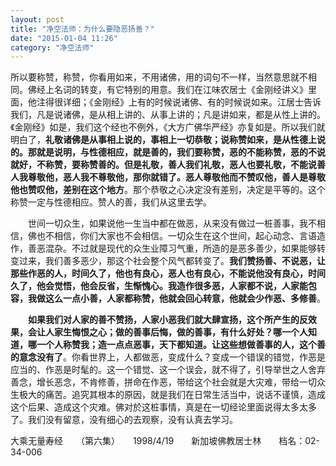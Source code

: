 ```yaml
---
layout: post
title: "净空法师：为什么要隐恶扬善？"
date: "2015-01-04 11:26"
category: "净空法师"
--- 
```


所以要称赞，称赞，你看用如来，不用诸佛，用的词句不一样，当然意思就不相同。佛经上名词的转变，有它特别的用意。我们在江味农居士《金刚经讲义》里面，他注得很详细；《金刚经》上有的时候说诸佛、有的时候说如来。江居士告诉我们，凡是说诸佛，是从相上讲的、从事上讲的；凡是讲如来，都是从性上讲的。《金刚经》如是，我们这个经也不例外，《大方广佛华严经》亦复如是。所以我们就明白了，**礼敬诸佛是从事相上说的，事相上一切恭敬；说称赞如来，是从性德上说的。那就是说明，与性德相应，就是善的，我们要称赞，恶的不能称赞，恶的不说就好，不称赞，要称赞善的。但是礼敬，善人我们礼敬，恶人也要礼敬，不能说善人我尊敬他，恶人我不尊敬他，那你就错了。恶人尊敬他而不赞叹他，善人是尊敬他也赞叹他，差别在这个地方**。那个恭敬之心决定没有差别，决定是平等的。这个称赞一定与性德相应。赞人的善，我们从这里去学。

　　世间一切众生，如果说他一生当中都在做恶，从来没有做过一桩善事，我不相信，佛也不相信，你们大家也不会相信。一切众生在这个世间，起心动念、言语造作，善恶混杂。不过就是现代的众生业障习气重，所造的是恶多善少，如果能够转变过来，我们善多恶少，那这个社会整个风气都转变了。**我们赞扬善、不说恶，让那些作恶的人，时间久了，他也有良心，恶人也有良心，不能说他没有良心，时间久了，他会觉悟，他会反省，生惭愧心。我造作很多恶，人家都不说，人家能包容，我做这么一点小善，人家都称赞，他就会回心转意，他就会少作恶、多修善**。

　　**如果我们对人家的善不赞扬，人家小恶我们就大肆宣扬，这个所产生的反效果，会让人家生悔恨之心；做的善事后悔，做的善事，有什么好处？哪一个人知道，哪一个人称赞我；造一点点恶事，天下都知道。让这些想做善事的人，这个善的意念没有了**。你看世界上，人都做恶，变成什么？变成一个错误的错觉，作恶是应当的、作恶是时髦的。这一个错觉、这一个误会，就不得了，引导举世之人舍弃善念，增长恶念，不肯修善，拼命在作恶，带给这个社会就是大灾难，带给一切众生极大的痛苦。追究其根本的原因，就是我们在日常生活当中，说话不谨慎，造成这个后果、造成这个灾难。佛对於这桩事情，真是在一切经论里面说得太多太多了。我们没有留意，没有细心的去观察，没有认真去学习。

大乘无量寿经　　（第六集）　　1998/4/19　　新加坡佛教居士林　　档名：02-34-006
